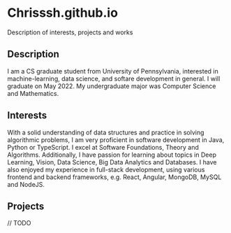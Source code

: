 # Chrisssh.github.io
Description of interests, projects and works

## Description
I am a CS graduate student from University of Pennsylvania, interested in machine-learning, data science, and softare development in general. I will graduate on May 2022. My undergraduate major was Computer Science and Mathematics.
## Interests
With a solid understanding of data structures and practice in solving algorithmic problems, I am very proficient in software development in Java, Python or TypeScript. I excel at Software Foundations, Theory and Algorithms. 
Additionally, I have passion for learning about topics in Deep Learning, Vision, Data Science, Big Data Analytics and Databases. I have also enjoyed my experience in full-stack development, using various frontend and backend frameworks, e.g. React, Angular, MongoDB, MySQL and NodeJS. 

## Projects
// TODO
